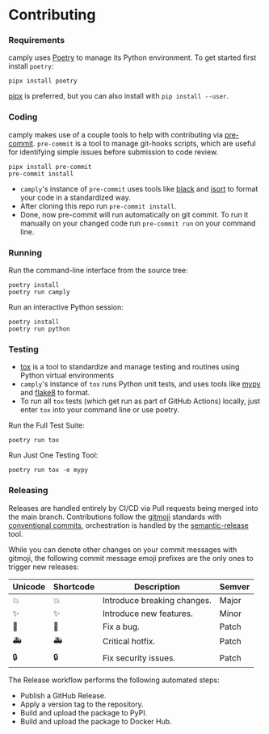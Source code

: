 # Contributing

### Requirements

camply uses [Poetry] to manage its Python environment.
To get started first install `poetry`:

```commandline
pipx install poetry
```

[pipx] is preferred, but you can also install with `pip install --user`.

### Coding

camply makes use of a couple tools to help with contributing via
[pre-commit]. `pre-commit` is a tool to manage git-hooks scripts, which are useful
for identifying simple issues before submission to code review.

```commandline
pipx install pre-commit
pre-commit install
```

-   `camply`'s instance of `pre-commit` uses tools like [black](https://github.com/psf/black)
    and
    [isort](https://pycqa.github.io/isort/) to format your code in a standardized way.
-   After cloning this repo run `pre-commit install`.
-   Done, now pre-commit will run automatically on git commit. To run it manually on your changed
    code run `pre-commit run` on your command line.

### Running

Run the command-line interface from the source tree:

```commandline
poetry install
poetry run camply
```

Run an interactive Python session:

```commandline
poetry install
poetry run python
```

### Testing

-   [tox](https://tox.wiki/en/latest/) is a tool to standardize and manage testing and routines
    using Python virtual environments
-   `camply`'s instance of `tox` runs Python unit tests, and uses tools like
    [mypy](https://github.com/python/mypy) and [flake8](https://flake8.pycqa.org/en/latest/pre) to
    format.
-   To run all `tox` tests (which get run as part of GitHub Actions) locally, just enter `tox`
    into your command line or use poetry.

Run the Full Test Suite:

```tox
poetry run tox
```

Run Just One Testing Tool:

```commandline
poetry run tox -e mypy
```

### Releasing

Releases are handled entirely by CI/CD via Pull requests being merged into
the main branch. Contributions follow the [gitmoji] standards with [conventional commits],
orchestration is handled by the [semantic-release] tool.

While you can denote other changes on your commit messages with gitmoji, the following
commit message emoji prefixes are the only ones to trigger new releases:

| Unicode | Shortcode   | Description                 | Semver |
| ------- | ----------- | --------------------------- | ------ |
| 💥      | :boom:      | Introduce breaking changes. | Major  |
| ✨      | :sparkles:  | Introduce new features.     | Minor  |
| 🐛      | :bug:       | Fix a bug.                  | Patch  |
| 🚑      | :ambulance: | Critical hotfix.            | Patch  |
| 🔒      | :lock:      | Fix security issues.        | Patch  |

The Release workflow performs the following automated steps:

-   Publish a GitHub Release.
-   Apply a version tag to the repository.
-   Build and upload the package to PyPI.
-   Build and upload the package to Docker Hub.

[codecov]: https://codecov.io/
[cookiecutter]: https://github.com/audreyr/cookiecutter
[github]: https://github.com/
[install-poetry.py]: https://raw.githubusercontent.com/python-poetry/poetry/master/install-poetry.py
[nox]: https://nox.thea.codes/
[nox-poetry]: https://nox-poetry.readthedocs.io/
[pipx]: https://pipxproject.github.io/pipx/
[poetry]: https://python-poetry.org/
[poetry version]: https://python-poetry.org/docs/cli/#version
[pyenv]: https://github.com/pyenv/pyenv
[pypi]: https://pypi.org/
[read the docs]: https://readthedocs.org/
[testpypi]: https://test.pypi.org/
[pre-commit]: https://pre-commit.com/
[gitmoji]: https://gitmoji.dev/
[conventional commits]: https://www.conventionalcommits.org/en/v1.0.0/
[semantic-release]: https://github.com/semantic-release/semantic-release
